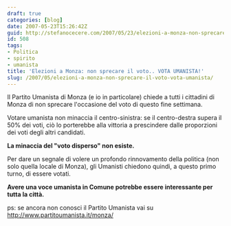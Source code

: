 ```yaml
---
draft: true
categories: [blog]
date: 2007-05-23T15:26:42Z
guid: http://stefanocecere.com/2007/05/23/elezioni-a-monza-non-sprecare-il-voto-vota-umanista/
id: 508
tags:
- Politica
- spirito
- umanista
title: 'Elezioni a Monza: non sprecare il voto.. VOTA UMANISTA!'
slug: /2007/05/elezioni-a-monza-non-sprecare-il-voto-vota-umanista/
---
```


Il Partito Umanista di Monza (e io in particolare) chiede a tutti i cittadini di Monza di non sprecare l'occasione del voto di questo fine settimana.

Votare umanista non minaccia il centro-sinistra: se il centro-destra supera il 50% dei voti, ciò lo porterebbe alla vittoria a prescindere dalle proporzioni dei voti degli altri candidati.

**La minaccia del "voto disperso" non esiste.**

Per dare un segnale di volere un profondo rinnovamento della politica (non solo quella locale di Monza), gli Umanisti chiedono quindi, a questo primo turno, di essere votati.

**Avere una voce umanista in Comune potrebbe essere interessante per tutta la città.**

ps: se ancora non conosci il Partito Umanista vai su <http://www.partitoumanista.it/monza/>
